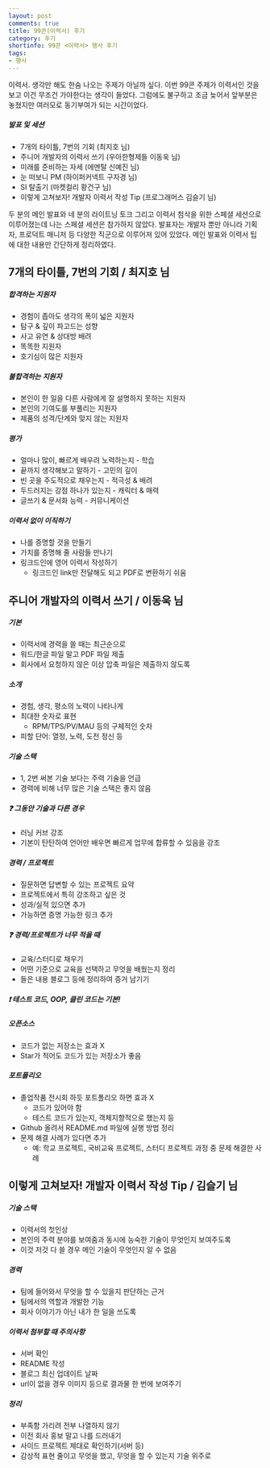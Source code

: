 ```yaml
---
layout: post
comments: true
title: 99콘(이력서) 후기
category: 후기
shortinfo: 99콘 <이력서> 행사 후기
tags:
- 행사
---
```






이력서. 생각만 해도 한숨 나오는 주제가 아닐까 싶다. 이번 99콘 주제가 이력서인 것을 보고 이건 무조건 가야한다는 생각이 들었다. 그럼에도 불구하고 조금 늦어서 앞부분은 놓쳤지만 여러모로 동기부여가 되는 시간이었다.



##### 발표 및 세션

- 7개의 타이틀, 7번의 기회 (최지호 님)
- 주니어 개발자의 이력서 쓰기 (우아한형제들 이동욱 님)
- 미래를 준비하는 자세 (에멘탈 신예진 님)
- 눈 떠보니 PM (하이퍼커넥트 구자경 님)
- SI 탈출기 (마켓컬리 황건구 님)
- 이렇게 고쳐보자! 개발자 이력서 작성 Tip (프로그래머스 김슬기 님)



두 분의 메인 발표와 네 분의 라이트닝 토크 그리고 이력서 첨삭을 위한 스페셜 세션으로 이루어졌는데 나는 스페셜 세션은 참가하지 않았다. 발표자는 개발자 뿐만 아니라 기획자, 프로덕트 매니저 등 다양한 직군으로 이루어져 있어 있었다. 메인 발표와 이력서 팁에 대한 내용만 간단하게 정리하였다.



## 7개의 타이틀, 7번의 기회 / 최지호 님

##### 합격하는 지원자

- 경험이 좁아도 생각의 폭이 넓은 지원자
- 탐구 & 깊이 파고드는 성향
- 사고 유연 & 상대방 배려
- 똑똑한 지원자
- 호기심이 많은 지원자

##### 불합격하는 지원자

- 본인이 한 일을 다른 사람에게 잘 설명하지 못하는 지원자
- 본인의 기여도를 부풀리는 지원자
- 제품의 성격/단계와 맞지 않는 지원자

##### 평가

- 얼마나 많이, 빠르게 배우려 노력하는지 - 학습
- 끝까지 생각해보고 말하기 - 고민의 깊이
- 빈 곳을 주도적으로 채우는지 - 적극성 & 배려
- 두드러지는 강점 하나가 있는지 - 캐릭터 & 매력
- 글쓰기 & 문서화 능력 - 커뮤니케이션

##### 이력서 없이 이직하기

- 나를 증명할 것을 만들기
- 가치를 증명해 줄 사람들 만나기
- 링크드인에 영어 이력서 작성하기
  - 링크드인 link만 전달해도 되고 PDF로 변환하기 쉬움



## 주니어 개발자의 이력서 쓰기 / 이동욱 님

##### 기본

- 이력서에 경력을 쓸 때는 최근순으로
- 워드/한글 파일 말고 PDF 파일 제출
- 회사에서 요청하지 않은 이상 압축 파일은 제출하지 않도록

##### 소개

- 경험, 생각, 평소의 노력이 나타나게
- 최대한 숫자로 표현 
  - RPM/TPS/PV/MAU 등의 구체적인 숫자
- 피할 단어: 열정, 노력, 도전 정신 등

##### 기술 스택

- 1, 2번 써본 기술 보다는 주력 기술을 언급
- 경력에 비해 너무 많은 기술 스택은 좋지 않음

##### ❓ 그동안 기술과 다른 경우

- 러닝 커브 강조
- 기본이 탄탄하여 언어만 배우면 빠르게 업무에 합류할 수 있음을 강조

##### 경력 / 프로젝트

- 질문하면 답변할 수 있는 프로젝트 요약
- 프로젝트에서 특히 강조하고 싶은 것
- 성과/실적 있으면 추가
- 가능하면 증명 가능한 링크 추가

##### ❓ 경력/프로젝트가 너무 적을 때

- 교육/스터디로 채우기
- 어떤 기준으로 교육을 선택하고 무엇을 배웠는지 정리
- 들은 내용 블로그 등에 정리하여 증거 남기기

##### ❗ 테스트 코드, OOP, 클린 코드는 기본! 

##### 오픈소스

- 코드가 없는 저장소는 효과 X
- Star가 적어도 코드가 있는 저장소가 좋음

##### 포트폴리오

- 졸업작품 전시회 하듯 포트폴리오 하면 효과 X
  - 코드가 있어야 함
  - 테스트 코드가 있는지, 객체지향적으로 했는지 등
- Github 올려서 README.md 파일에 실행 방법 정리
- 문제 해결 사례가 있다면 추가
  - 예: 학교 프로젝트, 국비교육 프로젝트, 스터디 프로젝트 과정 중 문제 해결한 사례



## 이렇게 고쳐보자! 개발자 이력서 작성 Tip / 김슬기 님

##### 기술 스택

- 이력서의 첫인상
- 본인의 주력 분야를 보여줌과 동시에 능숙한 기술이 무엇인지 보여주도록
- 이것 저것 다 쓸 경우 메인 기술이 무엇인지 알 수 없음

##### 경력

- 팀에 들어와서 무엇을 할 수 있을지 판단하는 근거
- 팀에서의 역할과 개발한 기능
- 회사 이야기가 아닌 내가 한 일을 쓰도록

##### 이력서 첨부할 때 주의사항

- 서버 확인
- README 작성
- 블로그 최신 업데이트 날짜
- url이 없을 경우 이미지 등으로 결과물 한 번에 보여주기

##### 정리

- 부족함 가리려 전부 나열하지 않기
- 이전 회사 홍보 말고 나를 드러내기
- 사이드 프로젝트 제대로 확인하기(서버 등)
- 감상적 표현 줄이고 무엇을 했고, 무엇을 할 수 있는지 기술 위주로
